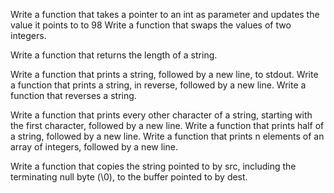 Write a function that takes a pointer to an int as parameter and updates the value it points to to 98
Write a function that swaps the values of two integers.

Write a function that returns the length of a string.

Write a function that prints a string, followed by a new line, to stdout.
Write a function that prints a string, in reverse, followed by a new line.
Write a function that reverses a string.

Write a function that prints every other character of a string, starting with the first character, followed by a new line.
Write a function that prints half of a string, followed by a new line.
Write a function that prints n elements of an array of integers, followed by a new line.

Write a function that copies the string pointed to by src, including the terminating null byte (\0), to the buffer pointed to by dest.
